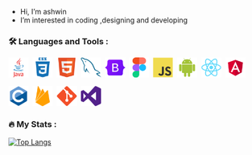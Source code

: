 -  Hi, I’m ashwin
-  I’m interested in coding ,designing and developing
### :hammer_and_wrench: Languages and Tools :
<div>
  <img src="https://github.com/devicons/devicon/blob/master/icons/java/java-original-wordmark.svg" title="Java" alt="Java" width="40" height="40"/>&nbsp;
  <img src="https://github.com/devicons/devicon/blob/master/icons/css3/css3-plain-wordmark.svg"  title="CSS3" alt="CSS" width="40" height="40"/>&nbsp;
  <img src="https://github.com/devicons/devicon/blob/master/icons/html5/html5-original.svg" title="HTML5" alt="HTML" width="40" height="40"/>&nbsp;
    <img src="https://github.com/devicons/devicon/blob/master/icons/mysql/mysql-original.svg" title="MYSQL" alt="HTML" width="40" height="40"/>&nbsp;
    <img src="https://github.com/devicons/devicon/blob/master/icons/bootstrap/bootstrap-original.svg" title="BOOTSTRAP" alt="HTML" width="40" height="40"/>&nbsp;
    <img src="https://github.com/devicons/devicon/blob/master/icons/figma/figma-original.svg" title="FIGMA" alt="HTML" width="40" height="40"/>&nbsp;
  <img src="https://github.com/devicons/devicon/blob/master/icons/javascript/javascript-original.svg" title="JavaScript" alt="JavaScript" width="40" height="40"/>&nbsp;
   <img src="https://github.com/devicons/devicon/blob/master/icons/android/android-original.svg" title="android" alt="JavaScript" width="40" height="40"/>&nbsp;
   <img src="https://github.com/devicons/devicon/blob/master/icons/react/react-original.svg" title="React" alt="React" width="40" height="40"/>&nbsp;
   <img src="https://github.com/devicons/devicon/blob/master/icons/angular/angular-original.svg" title="Angular" alt="React" width="40" height="40"/>&nbsp;

<img src="https://github.com/devicons/devicon/blob/master/icons/c/c-original.svg" title="C" alt="C" width="40" height="40"/>&nbsp;
<img src="https://github.com/devicons/devicon/blob/master/icons/firebase/firebase-plain.svg" title="Firebase" alt="Firebase" width="40" height="40"/>&nbsp;
<img src="https://github.com/devicons/devicon/blob/master/icons/git/git-original.svg" title="Git" alt="Git" width="40" height="40"/>&nbsp;
<img src="https://github.com/devicons/devicon/blob/master/icons/visualstudio/visualstudio-plain.svg" title="VS Code" alt="VS Code" width="40" height="40"/>&nbsp;




 


   
  

  ### :fire: My Stats :

 
  
  [![Top Langs](https://github-readme-stats.vercel.app/api/top-langs/?username=ashwin-16&layout=compact&theme=vision-friendly-dark)](https://github.com/anuraghazra/github-readme-stats)
